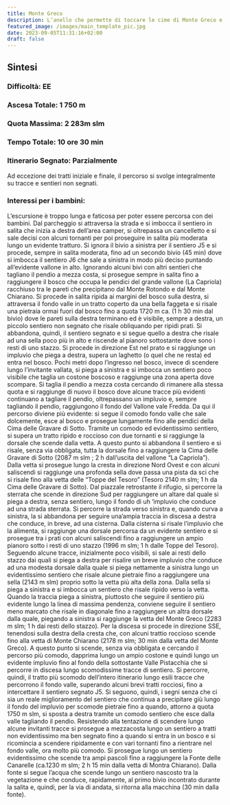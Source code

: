 ```yaml
---
title: Monte Greco
description: L’anello che permette di toccare le cime di Monte Greco e delle Toppe del Tesoro è un magnifico percorso che si svolge, in massima parte, nell’anello di Protezione Esterna del Parco Nazionale d’Abruzzo, Lazio e Molise. Si tratta di un percorso lungo e piuttosto faticoso che regala all’escursionista l’emozione di percorrere sentieri poco battuti alla ricerca di panorami mozzafiato e di una natura che, nonostante la presenza del comprensorio sciistico di Roccaraso sull’altro versante delle Toppe del Tesoro, ancora risente del beneficio della limitrofa area protetta.
featured_image: /images/main_template_pic.jpg
date: 2023-09-05T11:31:16+02:00
draft: false
---
```



## Sintesi
### Difficoltà: EE
### Ascesa Totale: 1 750 m
### Quota Massima: 2 283m slm
### Tempo Totale: 10 ore 30 min
### Itinerario Segnato: Parzialmente
Ad eccezione dei tratti iniziale e finale, il percorso si svolge integralmente su tracce e sentieri non segnati.
### Interessi per i bambini:
 L’escursione è troppo lunga e faticosa per poter essere percorsa con dei bambini.
Dal parcheggio si attraversa la strada e si imbocca il sentiero in salita che inizia a destra dell’area camper, si oltrepassa un cancelletto e si sale decisi con alcuni tornanti per poi proseguire in salita più moderata lungo un evidente tratturo.
Si ignora il bivio a sinistra per il sentiero J5 e si procede, sempre in salita moderata, fino ad un secondo bivio (45 min) dove si imbocca il sentiero J6 che sale a sinistra in modo più deciso puntando all’evidente vallone in alto.
Ignorando alcuni bivi con altri sentieri che tagliano il pendio a mezza costa, si prosegue sempre in salita fino a raggiungere il bosco che occupa le pendici del grande vallone (La Capriola) racchiuso tra le pareti che precipitano dal Monte Rotondo e dal Monte Chiarano. Si procede in salita ripida ai margini del bosco sulla destra, si attraversa il fondo valle in un tratto coperto da una bella faggeta e si risale una pietraia ormai fuori dal bosco fino a quota 1720 m ca. (1 h 30 min dal bivio) dove le pareti sulla destra terminano ed è visibile, sempre a destra, un piccolo sentiero non segnato che risale obliquando per ripidi prati.
Si abbandona, quindi, il sentiero segnato e si segue quello a destra che risale ad una sella poco più in alto e riscende al pianoro sottostante dove sono i resti di uno stazzo. Si procede in direzione Est nel prato e si raggiunge un impluvio che piega a destra, supera un laghetto (o quel che ne resta) ed entra nel bosco. Pochi metri dopo l’ingresso nel bosco, invece di scendere lungo l’invitante vallata, si piega a sinistra e si imbocca un sentiero poco visibile che taglia un costone boscoso e raggiunge una zona aperta dove scompare. Si taglia il pendio a mezza costa cercando di rimanere alla stessa quota e si raggiunge di nuovo il bosco dove alcune tracce più evidenti continuano a tagliare il pendio, oltrepassano un impluvio e, sempre tagliando il pendio, raggiungono il fondo del Vallone vale Fredda.
Da qui il percorso diviene più evidente: si segue il comodo fondo valle che sale dolcemente, esce al bosco e prosegue lungamente fino alle pendici della Cima delle Gravare di Sotto. Tramite un comodo ed evidentissimo sentiero, si supera un tratto ripido e roccioso con due tornanti e si raggiunge la dorsale che scende dalla vetta.
A questo punto si abbandona il sentiero e si risale, senza via obbligata, tutta la dorsale fino a raggiungere la Cima delle Gravare di Sotto (2087 m slm ; 2 h dall’uscita del vallone “La Capriola”).
Dalla vetta si prosegue lungo la cresta in direzione Nord Ovest e con alcuni saliscendi si raggiunge una profonda sella dove passa una pista da sci che si risale fino alla vetta delle “Toppe del Tesoro” (Tesoro 2140 m slm;  1 h da Cima delle Gravare di Sotto).
Dal piazzale retrostante il rifugio, si percorre la sterrata che scende in direzione Sud per raggiungere un altare dal quale si piega a destra, senza sentiero, lungo il fondo di uh ‘impluvio che conduce ad una strada sterrata. Si percorre la strada verso sinistra e, quando curva a sinistra, la si abbandona per seguire una’ampia traccia in discesa a destra che conduce, in breve, ad una cisterna.
Dalla cisterna si risale l’impluvio che la alimenta, si raggiunge una dorsale percorsa da un evidente sentiero e si prosegue tra i prati con alcuni saliscendi fino a raggiungere un ampio pianoro sotto i resti di uno stazzo (1996 m slm; 1 h dalle Toppe del Tesoro).
Seguendo alcune tracce, inizialmente poco visibili, si sale ai resti dello stazzo dai quali si piega a destra per risalire un breve impluvio che conduce ad una modesta dorsale dalla quale si piega nettamente a sinistra lungo un evidentissimo sentiero che risale alcune pietraie fino a raggiungere una sella (2143 m slm) proprio sotto la vetta più alta della zona.
Dalla sella si piega a sinistra e si imbocca un sentiero che risale ripido verso la vetta. Quando la traccia piega a sinistra, piuttosto che seguire il sentiero più evidente lungo la linea di massima pendenza, conviene seguire il sentiero meno marcato che risale in diagonale fino a raggiungere un altra dorsale dalla quale, piegando a sinistra si raggiunge la vetta del Monte Greco (2283 m slm; 1 h dai resti dello stazzo).
Per la discesa si procede in direzione SSE, tenendosi sulla destra della cresta che, con alcuni trattio roccioso scende fino alla vetta di Monte Chiarano (2178 m slm; 30 min dalla vetta del Monte Greco).
A questo punto si scende, senza via obbligata e cercando il percorso più comodo, dapprima lungo un ampio costone e quindi lungo un evidente impluvio fino al fondo della sottostante Valle Pistacchia che si percorre in discesa lungo scomodissime tracce di sentiero.
Si percorre, quindi, il tratto più scomodo dell’intero itinerario lungo esili tracce che percorrono il fondo valle, superando alcuni brevi tratti rocciosi, fino a intercettare il sentiero segnato J5. Si seguono, quindi, i segni senza che ci sia un reale miglioramento del sentiero che continua a precipitare giù lungo il fondo del impluvio per scomode pietraie fino a quando, attorno a quota 1750 m slm, si sposta a destra tramite un comodo sentiero che esce dalla valle tagliando il pendio.
Resistendo alla tentazione di scendere lungo alcune invitanti tracce si prosegue a mezzacosta lungo un sentiero a tratti non evidentissimo ma ben segnato fino a quando si entra in un bosco e si ricomincia a scendere ripidamente e con vari tornanti fino a rientrare nel fondo valle, ora molto più comodo. Si prosegue lungo un sentiero evidentissimo che scende tra ampi pascoli fino a raggiungere la Fonte delle Canarelle (ca.1230 m slm; 2 h 15 min dalla vetta di Montra Chiarano).
Dalla fonte si segue l’acqua che scende lungo un sentiero nascosto tra la vegetazione e che conduce, rapidamente, al primo bivio incontrato durante la salita e, quindi, per la via di andata, si ritorna alla macchina (30 min dalla fonte).



